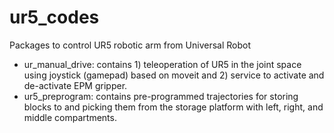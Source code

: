 # ur5_codes
Packages to control UR5 robotic arm from Universal Robot

- ur_manual_drive: contains 1) teleoperation of UR5 in the joint space using joystick (gamepad) based on moveit and 2) service to activate and de-activate EPM gripper.
- ur5_preprogram: contains pre-programmed trajectories for storing blocks to and picking them from the storage platform with left, right, and middle compartments.
